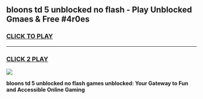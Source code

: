 
## bloons td 5 unblocked no flash - Play Unblocked Gmaes & Free #4r0es
<h3>
<a href="https://news.freeplayer.one?title=bloons_td_5_unblocked_no_flash&ref=24F">CLICK TO PLAY</a></h3>
<hr>

<h3>
<a href="https://news.freeplayer.one?title=bloons_td_5_unblocked_no_flash&ref=24F">CLICK 2 PLAY</a>
  
</h3>

<a href="https://news.freeplayer.one?title=bloons_td_5_unblocked_no_flash&ref=24F/"><img src="https://clearcache.store/games.png"></a>


**bloons td 5 unblocked no flash games unblocked: Your Gateway to Fun and Accessible Online Gaming**
